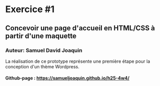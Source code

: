 # Exercice #1
## Concevoir une page d'accueil en HTML/CSS à partir d'une maquette
### Auteur: Samuel David Joaquin
La réalisation de ce prototype représente une première étape pour la conception d'un thème Wordpress.

#### Github-page : https://samueljoaquin.github.io/h25-4w4/